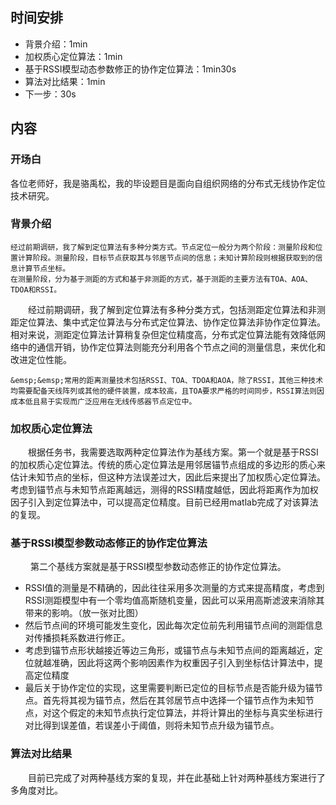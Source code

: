 ## 时间安排
- 背景介绍：1min
- 加权质心定位算法：1min
- 基于RSSI模型动态参数修正的协作定位算法：1min30s
- 算法对比结果：1min
- 下一步：30s
## 内容
### 开场白
各位老师好，我是骆禹松，我的毕设题目是面向自组织网络的分布式无线协作定位技术研究。

### 背景介绍
    经过前期调研，我了解到定位算法有多种分类方式。节点定位一般分为两个阶段：测量阶段和位置计算阶段。测量阶段，目标节点获取其与邻居节点间的信息；未知计算阶段则根据获取到的信息计算节点坐标。
    在测量阶段，分为基于测距的方式和基于非测距的方式，基于测距的主要方法有TOA、AOA、TDOA和RSSI。
&emsp;&emsp;经过前期调研，我了解到定位算法有多种分类方式，包括测距定位算法和非测距定位算法、集中式定位算法与分布式定位算法、协作定位算法非协作定位算法。相对来说，测距定位算法计算稍复杂但定位精度高，分布式定位算法能有效降低网络中的通信开销，协作定位算法则能充分利用各个节点之间的测量信息，来优化和改进定位性能。

    &emsp;&emsp;常用的距离测量技术包括RSSI、TOA、TDOA和AOA，除了RSSI，其他三种技术均需要配备天线阵列或其他的硬件装置，成本较高，且TOA要求严格的时间同步，RSSI算法则因成本低且易于实现而广泛应用在无线传感器节点定位中。

### 加权质心定位算法
&emsp;&emsp;根据任务书，我需要选取两种定位算法作为基线方案。第一个就是基于RSSI的加权质心定位算法。传统的质心定位算法是用邻居锚节点组成的多边形的质心来估计未知节点的坐标，但这种方法误差过大，因此后来提出了加权质心定位算法。考虑到锚节点与未知节点距离越远，测得的RSSI精度越低，因此将距离作为加权因子引入到定位算法中，可以提高定位精度。目前已经用matlab完成了对该算法的复现。

### 基于RSSI模型参数动态修正的协作定位算法
&emsp;&emsp; 第二个基线方案就是基于RSSI模型参数动态修正的协作定位算法。
- RSSI值的测量是不精确的，因此往往采用多次测量的方式来提高精度，考虑到RSSI测距模型中有一个零均值高斯随机变量，因此可以采用高斯滤波来消除其带来的影响。（放一张对比图）
- 然后节点间的环境可能发生变化，因此每次定位前先利用锚节点间的测距信息对传播损耗系数进行修正。
- 考虑到锚节点形状越接近等边三角形，或锚节点与未知节点间的距离越近，定位就越准确，因此将这两个影响因素作为权重因子引入到坐标估计算法中，提高定位精度
- 最后关于协作定位的实现，这里需要判断已定位的目标节点是否能升级为锚节点。首先将其视为锚节点，然后在其邻居节点中选择一个锚节点作为未知节点，对这个假定的未知节点执行定位算法，并将计算出的坐标与真实坐标进行对比得到误差值，若误差小于阈值，则将未知节点升级为锚节点。

### 算法对比结果
&emsp;&emsp;目前已完成了对两种基线方案的复现，并在此基础上针对两种基线方案进行了多角度对比。
